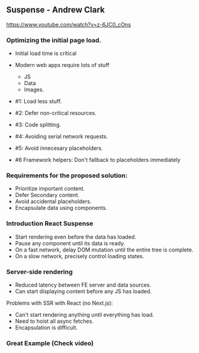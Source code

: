 ## Suspense - Andrew Clark

https://www.youtube.com/watch?v=z-6JC0_cOns

### Optimizing the initial page load.

* Initial load time is critical

- Modern web apps require lots of stuff

  * JS
  * Data
  * Images.

- #1: Load less stuff.
- #2: Defer non-critical resources.
- #3: Code splitting.

- #4: Avoiding serial network requests.

- #5: Avoid innecesary placeholders.

- #6 Framework helpers: Don't fallback to placeholders immediately

### Requirements for the proposed solution:

* Prioritize important content.
* Defer Secondary content.
* Avoid accidental placeholders.
* Encapsulate data using components.

### Introduction React Suspense

* Start rendering even before the data has loaded.
* Pause any component until its data is ready.
* On a fast network, delay DOM mutation until the entire tree is complete.
* On a slow network, precisely control loading states.

### Server-side rendering

* Reduced latency between FE server and data sources.
* Can start displaying content before any JS has loaded.

Problems with SSR with React (no Next.js):

* Can't start rendering anything until everything has load.
* Need to hoist all async fetches.
* Encapsulation is difficult.

### Great Example (Check video)
